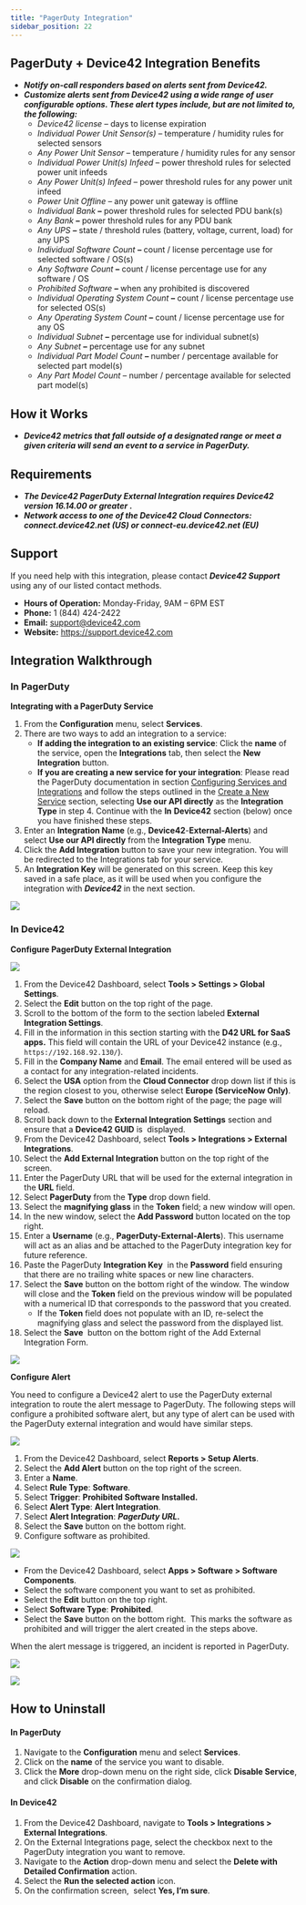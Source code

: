 ```yaml
---
title: "PagerDuty Integration"
sidebar_position: 22
---
```


## PagerDuty + Device42 Integration Benefits

- **_Notify on-call responders based on alerts sent from Device42._**
- **_Customize alerts sent from Device42 using a wide range of user configurable options. These alert types include, but are not limited to, the following:_**
    - _Device42 license_ – days to license expiration
    - _Individual Power Unit Sensor(s)_ – temperature / humidity rules for selected sensors
    - _Any Power Unit Sensor_ – temperature / humidity rules for any sensor
    - _Individual Power Unit(s) Infeed_ – power threshold rules for selected power unit infeeds
    - _Any Power Unit(s) Infeed_ – power threshold rules for any power unit infeed
    - _Power Unit Offline_ – any power unit gateway is offline
    - _Individual Bank_ **–** power threshold rules for selected PDU bank(s)
    - _Any Bank_ **–** power threshold rules for any PDU bank
    - _Any UPS_ **–** state / threshold rules (battery, voltage, current, load) for any UPS
    - _Individual Software Count_ **–** count / license percentage use for selected software / OS(s)
    - _Any Software Count_ **–** count / license percentage use for any software / OS
    - _Prohibited Software_ **–** when any prohibited is discovered
    - _Individual Operating System Count_ **–** count / license percentage use for selected OS(s)
    - _Any Operating System Count_ **–** count / license percentage use for any OS
    - _Individual Subnet_ **–** percentage use for individual subnet(s)
    - _Any Subnet_ **–** percentage use for any subnet
    - _Individual Part Model Count_ **–** number / percentage available for selected part model(s)
    - _Any Part Model Count_ – number / percentage available for selected part model(s)

## How it Works

- **_Device42 metrics that fall outside of a designated range or meet a given criteria will send an event to a service in PagerDuty._**

## Requirements

- **_The Device42 PagerDuty External Integration requires Device42 version 16.14.00 or greater_** **_._**
- **_Network access to one of the Device42 Cloud Connectors: connect.device42.net (US) or connect-eu.device42.net (EU)_**

## Support

If you need help with this integration, please contact **_Device42 Support_** using any of our listed contact methods.

- **Hours of Operation:** Monday-Friday, 9AM – 6PM EST
- **Phone:** 1 (844) 424-2422
- **Email:** [support@device42.com](mailto:support@device42.com)
- **Website:** https://support.device42.com

## Integration Walkthrough

### In PagerDuty

**Integrating with a PagerDuty Service**

1. From the **Configuration** menu, select **Services**.
2. There are two ways to add an integration to a service:
    - **If adding the integration to an existing service**: Click the **name** of the service, open the **Integrations** tab, then select the **New Integration** button.
    - **If you are creating a new service for your integration**: Please read the PagerDuty documentation in section [Configuring Services and Integrations](https://support.pagerduty.com/docs/services-and-integrations#section-configuring-services-and-integrations) and follow the steps outlined in the [Create a New Service](https://support.pagerduty.com/docs/services-and-integrations#section-create-a-new-service) section, selecting **Use our API directly** as the **Integration Type** in step 4. Continue with the **In** **Device42** section (below) once you have finished these steps.
3. Enter an **Integration Name** (e.g., **Device42**\-**External-Alerts**) and select **Use our API directly** from the **Integration Type** menu.
4. Click the **Add Integration** button to save your new integration. You will be redirected to the Integrations tab for your service.
5. An **Integration Key** will be generated on this screen. Keep this key saved in a safe place, as it will be used when you configure the integration with **_Device42_** in the next section.

![](/assets/images/PagerDuty_1.png)

### In Device42

**Configure PagerDuty External Integration**

![](/assets/images/PagerDuty_D42_2.png)

1. From the Device42 Dashboard, select **Tools > Settings > Global Settings**.
2. Select the **Edit** button on the top right of the page.
3. Scroll to the bottom of the form to the section labeled **External Integration Settings**.
4. Fill in the information in this section starting with the **D42 URL for SaaS apps.** This field will contain the URL of your Device42 instance (e.g., `https://192.168.92.130/`).
5. Fill in the **Company Name** and **Email**. The email entered will be used as a contact for any integration-related incidents.
6. Select the **USA** option from the **Cloud Connector** drop down list if this is the region closest to you, otherwise select **Europe (ServiceNow Only)**.
7. Select the **Save** button on the bottom right of the page; the page will reload.
8. Scroll back down to the **External Integration Settings** section and ensure that a **Device42 GUID** is  displayed.
9. From the Device42 Dashboard, select **Tools > Integrations > External Integrations**.
10. Select the **Add External Integration** button on the top right of the screen.
11. Enter the PagerDuty URL that will be used for the external integration in the **URL**  field.
12. Select **PagerDuty** from the **Type** drop down field.
13. Select the **magnifying glass** in the **Token** field; a new window will open.
14. In the new window, select the **Add Password** button located on the top right.
15. Enter a **Username** (e.g., **PagerDuty-External-Alerts**). This username will act as an alias and be attached to the PagerDuty integration key for future reference.
16. Paste the PagerDuty **Integration Key**  in the **Password**  field ensuring that there are no trailing white spaces or new line characters.
17. Select the **Save** button on the bottom right of the window. The window will close and the **Token** field on the previous window will be populated with a numerical ID that corresponds to the password that you created.
    - If the **Token** field does not populate with an ID, re-select the magnifying glass and select the password from the displayed list.
18. Select the **Save**  button on the bottom right of the Add External Integration Form.

![](/assets/images/PagerDuty_D42_3.png)

**Configure Alert**

You need to configure a Device42 alert to use the PagerDuty external integration to route the alert message to PagerDuty. The following steps will configure a prohibited software alert, but any type of alert can be used with the PagerDuty external integration and would have similar steps.

![](/assets/images/PagerDuty_D42_4_confiure-alert-1.png)

1. From the Device42 Dashboard, select **Reports > Setup Alerts**.
2. Select the **Add Alert** button on the top right of the screen.
3. Enter a **Name**.
4. Select **Rule Type**: **Software**.
5. Select **Trigger**: **Prohibited Software Installed.**
6. Select **Alert Type**: **Alert Integration**.
7. Select **Alert Integration**: **_PagerDuty URL._**
8. Select the **Save** button on the bottom right.
9. Configure software as prohibited.

![](/assets/images/PagerDuty_D42_5_sw-component.png)

- From the Device42 Dashboard, select **Apps > Software > Software Components**.
- Select the software component you want to set as prohibited.
- Select the **Edit** button on the top right.
- Select **Software Type**: **Prohibited**.
- Select the **Save** button on the bottom right.  This marks the software as prohibited and will trigger the alert created in the steps above.

When the alert message is triggered, an incident is reported in PagerDuty.

![](/assets/images/PagerDuty_D42_7_PD-window-1.png)

![](/assets/images/PagerDuty_D42_8_PD-window-2.png)

## How to Uninstall

#### In PagerDuty

1. Navigate to the **Configuration** menu and select **Services**.
2. Click on the **name** of the service you want to disable.
3. Click the **More** drop-down menu on the right side, click **Disable Service**, and click **Disable** on the confirmation dialog.

#### In Device42

1. From the Device42 Dashboard, navigate to **Tools > Integrations > External Integrations**.
2. On the External Integrations page, select the checkbox next to the PagerDuty integration you want to remove.
3. Navigate to the **Action** drop-down menu and select the **Delete with Detailed Confirmation** action.
4. Select the **Run the selected action** icon.
5. On the confirmation screen,  select **Yes, I’m sure**.
